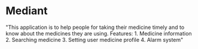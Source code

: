 # Mediant
"This application is to help people for taking their medicine timely and to know about the medicines they are using. 
Features:
    1. Medicine information 
    2. Searching medicine 
    3. Setting user medicine profile 
    4. Alarm system"
